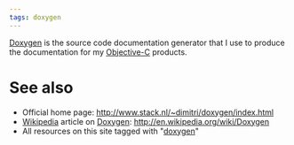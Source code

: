 ```yaml
---
tags: doxygen
---
```


[Doxygen](/wiki/Doxygen) is the source code documentation generator that I use to produce the documentation for my [Objective-C](/wiki/Objective-C) products.

# See also

-   Official home page: <http://www.stack.nl/~dimitri/doxygen/index.html>
-   [Wikipedia](/wiki/Wikipedia) article on [Doxygen](/wiki/Doxygen): <http://en.wikipedia.org/wiki/Doxygen>
-   All resources on this site tagged with "[doxygen](/tags/doxygen)"

